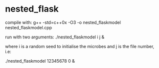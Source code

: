 # nested_flask

compile with:
g++ -std=c++0x -O3 -o nested_flaskmodel nested_flaskmodel.cpp

run with two arguments:
./nested_flaskmodel i j &

where i is a random seed to initialise the microbes 
and j is the file number, i.e:

./nested_flaskmodel 12345678 0 &
